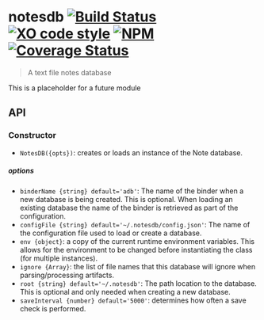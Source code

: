 # notesdb [![Build Status](https://travis-ci.org/jmquigley/notesdb.svg?branch=master)](https://travis-ci.org/jmquigley/notesdb) [![XO code style](https://img.shields.io/badge/code_style-XO-5ed9c7.svg)](https://github.com/sindresorhus/xo) [![NPM](https://img.shields.io/npm/v/notesdb.svg)](https://www.npmjs.com/package/notesdb) [![Coverage Status](https://coveralls.io/repos/github/jmquigley/notesdb/badge.svg?branch=master)](https://coveralls.io/github/jmquigley/notesdb?branch=master)

> A text file notes database

This is a placeholder for a future module


## API

### Constructor

- `NotesDB({opts})`: creates or loads an instance of the Note database.

##### options

- `binderName {string} default='adb'`: The name of the binder when a new database is being created.  This is optional.  When loading an existing database the name of the binder is retrieved as part of the configuration.
- `configFile {string} default='~/.notesdb/config.json'`: The name of the configuration file used to load or create a database.
- `env {object}`: a copy of the current runtime environment variables.  This allows for the environment to be changed before instantiating the class (for multiple instances).
- `ignore {Array}`: the list of file names that this database will ignore when parsing/processing artifacts.
- `root {string} default='~/.notesdb'`: The path location to the database.  This is optional and only needed when creating a new database.
- `saveInterval {number} default='5000'`: determines how often a save check is performed.
